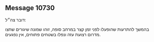 ## Message 10730

דובר צה״ל:

בהמשך להתרעות שהופעלו לפני זמן קצר במרחב סופה, זוהו שמונה שיגורים שחצו מדרום רצועת עזה ונפלו בשטחים פתוחים, אין נפגעים.

